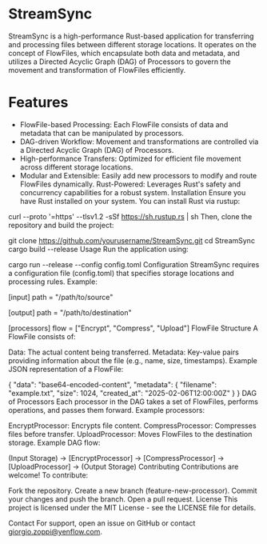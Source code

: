 # StreamSync
StreamSync is a high-performance Rust-based application for transferring and processing files between different storage locations. It operates on the concept of FlowFiles, which encapsulate both data and metadata, and utilizes a Directed Acyclic Graph (DAG) of Processors to govern the movement and transformation of FlowFiles efficiently.

# Features
- FlowFile-based Processing: Each FlowFile consists of data and metadata that can be manipulated by processors.
- DAG-driven Workflow: Movement and transformations are controlled via a Directed Acyclic Graph (DAG) of Processors.
- High-performance Transfers: Optimized for efficient file movement across different storage locations.
- Modular and Extensible: Easily add new processors to modify and route FlowFiles dynamically.
Rust-Powered: Leverages Rust's safety and concurrency capabilities for a robust system.
Installation
Ensure you have Rust installed on your system. You can install Rust via rustup:

curl --proto '=https' --tlsv1.2 -sSf https://sh.rustup.rs | sh
Then, clone the repository and build the project:

git clone https://github.com/yourusername/StreamSync.git
cd StreamSync
cargo build --release
Usage
Run the application using:

cargo run --release --config config.toml
Configuration
StreamSync requires a configuration file (config.toml) that specifies storage locations and processing rules. Example:

[input]
path = "/path/to/source"

[output]
path = "/path/to/destination"

[processors]
flow = ["Encrypt", "Compress", "Upload"]
FlowFile Structure
A FlowFile consists of:

Data: The actual content being transferred.
Metadata: Key-value pairs providing information about the file (e.g., name, size, timestamps).
Example JSON representation of a FlowFile:

{
    "data": "base64-encoded-content",
    "metadata": {
        "filename": "example.txt",
        "size": 1024,
        "created_at": "2025-02-06T12:00:00Z"
    }
}
DAG of Processors
Each processor in the DAG takes a set of FlowFiles, performs operations, and passes them forward. Example processors:

EncryptProcessor: Encrypts file content.
CompressProcessor: Compresses files before transfer.
UploadProcessor: Moves FlowFiles to the destination storage.
Example DAG flow:

(Input Storage) → [EncryptProcessor] → [CompressProcessor] → [UploadProcessor] → (Output Storage)
Contributing
Contributions are welcome! To contribute:

Fork the repository.
Create a new branch (feature-new-processor).
Commit your changes and push the branch.
Open a pull request.
License
This project is licensed under the MIT License - see the LICENSE file for details.

Contact
For support, open an issue on GitHub or contact giorgio.zoppi@yenflow.com.

